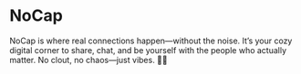 # NoCap
NoCap is where real connections happen—without the noise. It’s your cozy digital corner to share, chat, and be yourself with the people who actually matter. No clout, no chaos—just vibes. 🌿✨
